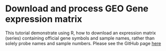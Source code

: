 # Download and process GEO Gene expression matrix

This tutorial demonstrate using R, how to download an expression matrix (series) containing official gene symbols and sample names, rather than solely probe names and sample numbers. Please see the GitHub page [here](https://shijusisobhan.github.io/Download-and-process-GEO-expression-matrix/)
